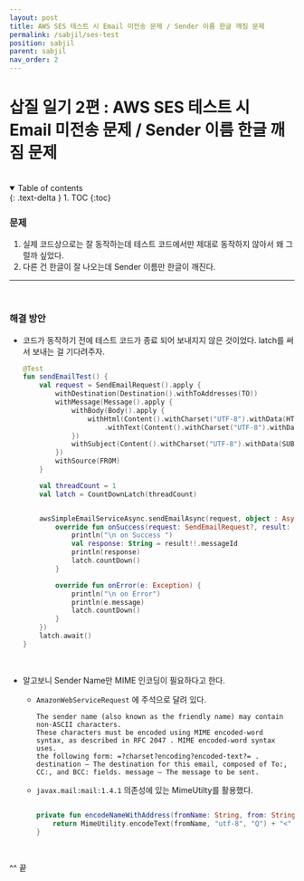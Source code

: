 ```yaml
---
layout: post
title: AWS SES 테스트 시 Email 미전송 문제 / Sender 이름 한글 깨짐 문제
permalink: /sabjil/ses-test
position: sabjil
parent: sabjil
nav_order: 2
---
```


# 삽질 일기 2편 : AWS SES 테스트 시 Email 미전송 문제 / Sender 이름 한글 깨짐 문제

<br/>

<details open markdown="block">
  <summary>
    Table of contents
  </summary>
  {: .text-delta }
1. TOC
{:toc}
</details>

### 문제 

1. 실제 코드상으로는 잘 동작하는데 테스트 코드에서만 제대로 동작하지 않아서 왜 그럴까 싶었다.
2. 다른 건 한글이 잘 나오는데 Sender 이름만 한글이 깨진다.


---

<br/>

### 해결 방안 

- 코드가 동작하기 전에 테스트 코드가 종료 되어 보내지지 않은 것이었다. latch를 써서 보내는 걸 기다려주자. 

  ```kotlin
  @Test
  fun sendEmailTest() {
      val request = SendEmailRequest().apply {
          withDestination(Destination().withToAddresses(TO))
          withMessage(Message().apply {
              withBody(Body().apply {
                  withHtml(Content().withCharset("UTF-8").withData(HTMLBODY))
                      .withText(Content().withCharset("UTF-8").withData(TEXTBODY))
              })
              withSubject(Content().withCharset("UTF-8").withData(SUBJECT))
          })
          withSource(FROM)
      }

      val threadCount = 1
      val latch = CountDownLatch(threadCount)


      awsSimpleEmailServiceAsync.sendEmailAsync(request, object : AsyncHandler<SendEmailRequest, SendEmailResult> {
          override fun onSuccess(request: SendEmailRequest?, result: SendEmailResult?) {
              println("\n on Success ")
              val response: String = result!!.messageId
              println(response)
              latch.countDown()
          }

          override fun onError(e: Exception) {
              println("\n on Error")
              println(e.message)
              latch.countDown()
          }
      })
      latch.await()
  }
  ```



<br/>



- 알고보니 Sender Name만 MIME 인코딩이 필요하다고 한다.

  - `AmazonWebServiceRequest` 에 주석으로 달려 있다.
  
    ```
    The sender name (also known as the friendly name) may contain non-ASCII characters. 
    These characters must be encoded using MIME encoded-word syntax, as described in RFC 2047 . MIME encoded-word syntax uses. 
    the following form: =?charset?encoding?encoded-text?= . 
    destination – The destination for this email, composed of To:, CC:, and BCC: fields. message – The message to be sent.
    ```

  
  -  `javax.mail:mail:1.4.1` 의존성에 있는 MimeUtilty를 활용했다.

      ```kotlin

      private fun encodeNameWithAddress(fromName: String, from: String): String {
          return MimeUtility.encodeText(fromName, "utf-8", "Q") + "<" + from + ">"
      }
      ```


<br/>

^^ 끝
